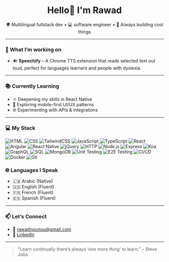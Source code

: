<h1 align="center">Hello👋 I'm Rawad</h1>
<p align="center">🌍 Multilingual fullstack dev • 💻 software engineer • 🚀 Always building cool things</p>

---

### 🚧 What I’m working on

- 🔊 **Speechify** – A Chrome TTS extension that reads selected text out loud, perfect for languages learners and people with dyslexia.
---

### 📚 Currently Learning

- ⚛️ Deepening my skills in React Native
- 🧠 Exploring mobile-first UI/UX patterns
- 🌐 Experimenting with APIs & integrations

---

### 💻 My Stack

![HTML](https://img.shields.io/badge/HTML5-E34F26?logo=html5&logoColor=white)
![CSS](https://img.shields.io/badge/CSS3-1572B6?logo=css3&logoColor=white)
![TailwindCSS](https://img.shields.io/badge/Tailwind_CSS-38B2AC?logo=tailwind-css&logoColor=white)
![JavaScript](https://img.shields.io/badge/JavaScript-F7DF1E?logo=javascript&logoColor=black)
![TypeScript](https://img.shields.io/badge/TypeScript-3178C6?logo=typescript&logoColor=white)
![React](https://img.shields.io/badge/React-61DAFB?logo=react&logoColor=black)
![Angular](https://img.shields.io/badge/Angular-DD0031?logo=angular&logoColor=white)
![React Native](https://img.shields.io/badge/React_Native-20232A?logo=react&logoColor=61DAFB)
![jQuery](https://img.shields.io/badge/jQuery-0769AD?logo=jquery&logoColor=white)
![HTTP](https://img.shields.io/badge/HTTP-API-lightgrey)
![Node.js](https://img.shields.io/badge/Node.js-339933?logo=node.js&logoColor=white)
![Express](https://img.shields.io/badge/Express.js-000000?logo=express&logoColor=white)
![Koa](https://img.shields.io/badge/Koa.js-333333?logo=koa&logoColor=white)
![GraphQL](https://img.shields.io/badge/GraphQL-E10098?logo=graphql&logoColor=white)
![SQL](https://img.shields.io/badge/SQL-4479A1?logo=mysql&logoColor=white)
![MongoDB](https://img.shields.io/badge/MongoDB-47A248?logo=mongodb&logoColor=white)
![Unit Testing](https://img.shields.io/badge/Unit_Testing-6E40C9?logo=jest&logoColor=white)
![E2E Testing](https://img.shields.io/badge/E2E_Testing-5C2D91?logo=cypress&logoColor=white)
![CI/CD](https://img.shields.io/badge/CI/CD-555555?logo=github-actions&logoColor=white)
![Docker](https://img.shields.io/badge/Docker-2496ED?logo=docker&logoColor=white)
![Git](https://img.shields.io/badge/Git-F05032?logo=git&logoColor=white)


### 🌐 Languages I Speak

- 🇱🇧 Arabic (Native)
- 🇺🇸 English (Fluent)
- 🇫🇷 French (Fluent)
- 🇪🇸 Spanish (Fluent)

---

### 📫 Let’s Connect

- 📧 rawadnounou@gmail.com  
- 💼 [LinkedIn](www.linkedin.com/in/rawad-nounou-79a773325) 


---

> “Learn continually there’s always ‘one more thing’ to learn.” – Steve Jobs
